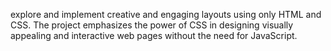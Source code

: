 explore and implement creative and engaging layouts using only HTML and CSS. The project emphasizes the power of CSS in designing visually appealing and interactive web pages without the need for JavaScript.
